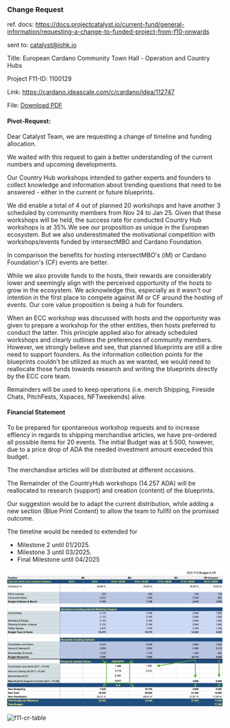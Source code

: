 ### Change Request 

ref. docs: https://docs.projectcatalyst.io/current-fund/general-information/requesting-a-change-to-funded-project-from-f10-onwards

sent to: catalyst@iohk.io 

Title: European Cardano Community Town Hall - Operation and Country Hubs

Project F11-ID: 1100129

Link: https://cardano.ideascale.com/c/cardano/idea/112747

File: [Download PDF](./assets/M02CR-102024.pdf)



#### Pivot-Request: 



Dear Catalyst Team, we are requesting a change of timeline and funding allocation.

We waited with this request to gain a better understanding of the current numbers and upcoming developments.

Our Country Hub workshops intended to gather experts and founders to collect knowledge and information about trending questions that need to be answered - either in the current or future blueprints. 

We did enable a total of 4 out of planned 20 workshops and have another 3 scheduled by community members from Nov 24 to Jan 25. Given that these workshops will be held, the success rate for conducted Country Hub workshops is at 35%.We see our proposition as unique in the European ecosystem. But we also underestimated the motivational competition with workshops/events funded by intersectMBO and Cardano Foundation. 

In comparison the benefits for hosting intersectMBO's (iM) or Cardano Foundation's (CF) events are better. 

While we also provide funds to the hosts, their rewards are considerably lower and seemingly align with the perceived opportunity of the hosts to grow in the ecosystem. We acknowledge this, especially as it wasn't our intention in the first place to compete against iM or CF around the hosting of events. Our core value proposition is being a hub for founders.

When an ECC workshop was discussed with hosts and the opportunity was given to prepare a workshop for the other entities, then hosts preferred to conduct the latter. This principle applied also for already scheduled workshops and clearly outlines the preferences of community members. However, we strongly believe and see, that planned blueprints are still a dire need to support founders. As the information collection points for the blueprints couldn't be utilized as much as we wanted, we would need to reallocate those funds towards research and writing the blueprints directly by the ECC core team. 



Remainders will be used to keep operations (i.e. merch Shipping, Fireside Chats, PitchFests, Xspaces, NFTweekends) alive.



#### Financial Statement

To be prepared for spontaneous workshop requests and to increase effiency in regards to shipping merchandise articles, we have pre-ordered all possible items for 20 events. The initial Budget was at 5.500, however, due to a price drop of ADA the needed investment amount execeded this budget. 

The merchandise articles will be distributed at different occasions.

The Remainder of the CountryHub workshops (14.257 ADA) will be reallocated to research (support) and creation (content) of the blueprints.

Our suggestion would be to adapt the current distribution, while adding a new section (Blue Print Content) to allow the team to fullfil on the promised outcome.

The timeline would be needed to extended for 

- Milestone 2 until 01/2025. 
- Milestone 3 until 03/2025.
- Final Milestone until 04/2025

![f11-cr-table](./assets/f11-cr-full-table-2.jpg)

![f11-cr-table](./assets/f11-cr-table.jpg)





